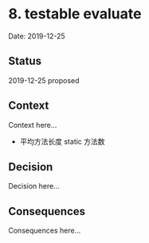 # 8. testable evaluate

Date: 2019-12-25

## Status

2019-12-25 proposed

## Context

Context here...

 - 平均方法长度
 static 方法数

## Decision

Decision here...

## Consequences

Consequences here...
